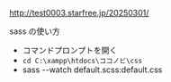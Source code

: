 http://test0003.starfree.jp/20250301/

sass の使い方

- コマンドプロンプトを開く
- `cd C:\xampp\htdocs\ココノビ\css`
- sass --watch default.scss:default.css
